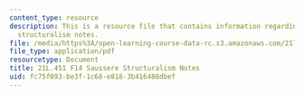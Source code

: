```yaml
---
content_type: resource
description: This is a resource file that contains information regarding saussere
  structuralism notes.
file: /media/https%3A/open-learning-course-data-rc.s3.amazonaws.com/21l-451-introduction-to-literary-theory-fall-2014/fc75f093be3f1c68e8183b416488dbef_MIT21L_451F14_Notes_4.pdf
file_type: application/pdf
resourcetype: Document
title: 21L.451 F14 Saussere Structuralism Notes
uid: fc75f093-be3f-1c68-e818-3b416488dbef
---
```


